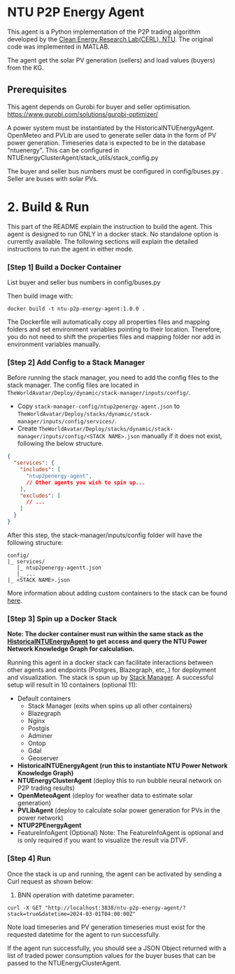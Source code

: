 # NTU P2P Energy Agent

This agent is a Python implementation of the P2P trading algorithm developed by the [Clean Energy Research Lab(CERL), NTU](http://eeeweba.ntu.edu.sg/power_projects/ntu-ONRG/0_default.asp). The original code was implemented in MATLAB.

The agent get the solar PV generation (sellers) and load values (buyers) from the KG.

## Prerequisites

This agent depends on Gurobi for buyer and seller optimisation.  https://www.gurobi.com/solutions/gurobi-optimizer/

A power system must be instantiated by the HistoricalNTUEnergyAgent. OpenMeteo and PVLib are used to generate seller data in the form of PV power generation.
Timeseries data is expected to be in the database "ntuenergy". This can be configured in NTUEnergyClusterAgent/stack_utils/stack_config.py

The buyer and seller bus numbers must be configured in config/buses.py . Seller are buses with solar PVs.

# 2. Build & Run
This part of the README explain the instruction to build the agent.
This agent is designed to run ONLY in a docker stack. No standalone option is currently available. The following sections will explain the detailed instructions to run the agent in either mode.

### [Step 1] Build a Docker Container

List buyer and seller bus numbers in config/buses.py

Then build image with:
```
docker build -t ntu-p2p-energy-agent:1.0.0 .
```
The Dockerfile will automatically copy all properties files and mapping folders and set environment variables pointing to their location. Therefore, you do not need to shift the properties files and mapping folder nor add in environment variables manually.

### [Step 2] Add Config to a Stack Manager
Before running the stack manager, you need to add the config files to the stack manager. The config files are located in `TheWorldAvatar/Deploy/dynamic/stack-manager/inputs/config/`.
- Copy `stack-manager-config/ntup2penergy-agent.json` to `TheWorldAvatar/Deploy/stacks/dynamic/stack-manager/inputs/config/services/`.
- Create `TheWorldAvatar/Deploy/stacks/dynamic/stack-manager/inputs/config/<STACK NAME>.json` manually if it does not exist, following the below structure.
```json
{
  "services": {
    "includes": [
      "ntup2penergy-agent",
      // Other agents you wish to spin up...
    ],
    "excludes": [
      // ...
    ]
  }
}
```

After this step, the stack-manager/inputs/config folder will have the following structure:
```
config/
|_ services/
   |_ ntup2penergy-agentt.json
   |_ ...
|_ <STACK NAME>.json
```
More information about adding custom containers to the stack can be found [here](https://github.com/cambridge-cares/TheWorldAvatar/tree/main/Deploy/stacks/dynamic/stack-manager#adding-custom-containers).


### [Step 3] Spin up a Docker Stack
**Note: The docker container must run within the same stack as the [HistoricalNTUEnergyAgent](https://github.com/cambridge-cares/TheWorldAvatar/tree/1496-dev-instantiate-historic-ntuenergyconsumptiondata-2/Agents/HistoricalNTUEnergyAgent) to get access and query the NTU Power Network Knowledge Graph for calculation.**

Running this agent in a docker stack can facilitate interactions between other agents and endpoints (Postgres, Blazegraph, etc,.) for deployment and visualization. The stack is spun up by [Stack Manager](https://github.com/cambridge-cares/TheWorldAvatar/tree/main/Deploy/stacks/dynamic/stack-manager).
A successful setup will result in 10 containers (optional 11):
- Default containers
  - Stack Manager (exits when spins up all other containers)
  - Blazegraph
  - Nginx
  - Postgis
  - Adminer
  - Ontop
  - Gdal
  - Geoserver
- **HistoricalNTUEnergyAgent (run this to instantiate NTU Power Network Knowledge Graph)**
- **NTUEnergyClusterAgent** (deploy this to run bubble neural network on P2P trading results)
- **OpenMeteoAgent** (deploy for weather data to estimate solar generation)
- **PVLibAgent** (deploy to calculate solar power generation for PVs in the power network)
- **NTUP2PEnergyAgent**
- FeatureInfoAgent (Optional)
  Note: The FeatureInfoAgent is optional and is only required if you want to visualize the result via DTVF.

### [Step 4] Run

Once the stack is up and running, the agent can be activated by sending a Curl request as shown below:

1. BNN operation with datetime parameter:
```
curl -X GET "http://localhost:3838/ntu-p2p-energy-agent/?stack=true&datetime=2024-03-01T04:00:00Z"
```
Note load timeseries and PV generation timeseries must exist for the requested datetime for the agent to run successfully.

If the agent run successfully, you should see a JSON Object returned with a list of traded power consumption values for the buyer buses that can be passed to the NTUEnergyClusterAgent.